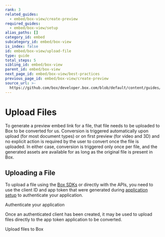 ```yaml
---
rank: 3
related_guides:
  - embed/box-view/create-preview
required_guides:
  - embed/box-view/setup
alias_paths: []
category_id: embed
subcategory_id: embed/box-view
is_index: false
id: embed/box-view/upload-file
type: guide
total_steps: 5
sibling_id: embed/box-view
parent_id: embed/box-view
next_page_id: embed/box-view/best-practices
previous_page_id: embed/box-view/create-preview
source_url: >-
  https://github.com/box/developer.box.com/blob/default/content/guides/embed/box-view/upload-file.md
---
```

# Upload Files

To generate a preview embed link for a file, that file needs to be uploaded to
Box to be converted for us. Conversion is triggered automatically upon upload
(for most document types) or on first preview (for video and 3D) and no
explicit action is required by the user to convert once the file is uploaded.
In either case, conversion is triggered only once per file, and the generated
assets are available for as long as the original file is present in Box.

## Uploading a File

To upload a file using the [Box SDKs](pages://sdks-and-tools/) or directly with
the APIs, you need to use the client ID and app token that were generated
during [application setup](guide://embed/box-view/setup) to authenticate your
application.

<CTA to='guide://authentication/app-token/'>

Authenticate your application

</CTA>

Once an authenticated client has been created, it may be used to upload files
directly to the app token application to be converted.

<CTA to='guide://uploads/direct/file/'>

Upload files to Box

</CTA>